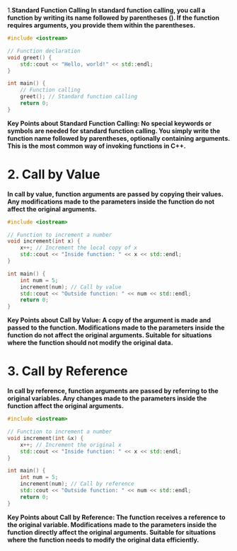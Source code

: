1.**Standard Function Calling
In standard function calling, you call a function by writing its name followed by parentheses (). If the function requires arguments, you provide them within the parentheses.**

```cpp
#include <iostream>

// Function declaration
void greet() {
    std::cout << "Hello, world!" << std::endl;
}

int main() {
    // Function calling
    greet(); // Standard function calling
    return 0;
}
```

**Key Points about Standard Function Calling:
No special keywords or symbols are needed for standard function calling.
You simply write the function name followed by parentheses, optionally containing arguments.
This is the most common way of invoking functions in C++.**



# 2. Call by Value
**In call by value, function arguments are passed by copying their values. Any modifications made to the parameters inside the function do not affect the original arguments.**

```cpp
#include <iostream>

// Function to increment a number
void increment(int x) {
    x++; // Increment the local copy of x
    std::cout << "Inside function: " << x << std::endl;
}

int main() {
    int num = 5;
    increment(num); // Call by value
    std::cout << "Outside function: " << num << std::endl;
    return 0;
}
```

**Key Points about Call by Value:
A copy of the argument is made and passed to the function.
Modifications made to the parameters inside the function do not affect the original arguments.
Suitable for situations where the function should not modify the original data.**


# 3. Call by Reference
**In call by reference, function arguments are passed by referring to the original variables. Any changes made to the parameters inside the function affect the original arguments.**

```cpp
#include <iostream>

// Function to increment a number
void increment(int &x) {
    x++; // Increment the original x
    std::cout << "Inside function: " << x << std::endl;
}

int main() {
    int num = 5;
    increment(num); // Call by reference
    std::cout << "Outside function: " << num << std::endl;
    return 0;
}
```

**Key Points about Call by Reference:
The function receives a reference to the original variable.
Modifications made to the parameters inside the function directly affect the original arguments.
Suitable for situations where the function needs to modify the original data efficiently.**



